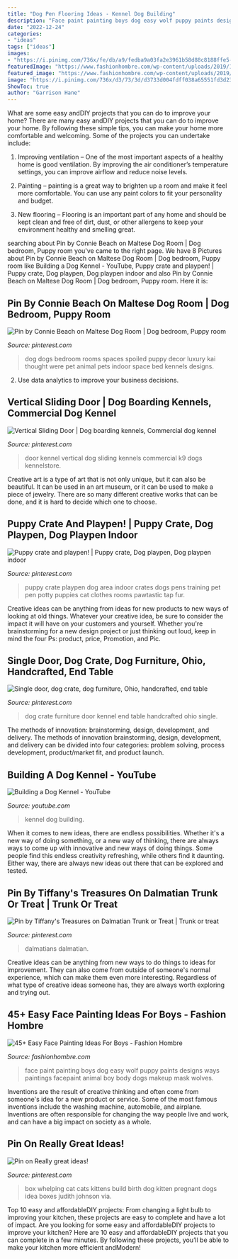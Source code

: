 ```yaml
---
title: "Dog Pen Flooring Ideas - Kennel Dog Building"
description: "Face paint painting boys dog easy wolf puppy paints designs ways paintings facepaint animal boy body dogs makeup mask wolves"
date: "2022-12-24"
categories:
- "ideas"
tags: ["ideas"]
images:
- "https://i.pinimg.com/736x/fe/db/a9/fedba9a03fa2e3961b58d88c8188ffe5--whelping-box-cat-room.jpg"
featuredImage: "https://www.fashionhombre.com/wp-content/uploads/2019/10/Easy-Face-Painting-Ideas-For-Boys-9.jpg"
featured_image: "https://www.fashionhombre.com/wp-content/uploads/2019/10/Easy-Face-Painting-Ideas-For-Boys-9.jpg"
image: "https://i.pinimg.com/736x/d3/73/3d/d3733d004fdff038a65551fd3d2352ff.jpg"
ShowToc: true
author: "Garrison Hane"
---
```



What are some easy andDIY projects that you can do to improve your home?
There are many easy andDIY projects that you can do to improve your home. By following these simple tips, you can make your home more comfortable and welcoming. Some of the projects you can undertake include:
1. Improving ventilation – One of the most important aspects of a healthy home is good ventilation. By improving the air conditioner’s temperature settings, you can improve airflow and reduce noise levels.

2. Painting – painting is a great way to brighten up a room and make it feel more comfortable. You can use any paint colors to fit your personality and budget.

3. New flooring – Flooring is an important part of any home and should be kept clean and free of dirt, dust, or other allergens to keep your environment healthy and smelling great.

	

		
searching about Pin by Connie Beach on Maltese Dog Room | Dog bedroom, Puppy room you've came to the right page. We have 8 Pictures about Pin by Connie Beach on Maltese Dog Room | Dog bedroom, Puppy room like Building a Dog Kennel - YouTube, Puppy crate and playpen! | Puppy crate, Dog playpen, Dog playpen indoor and also Pin by Connie Beach on Maltese Dog Room | Dog bedroom, Puppy room. Here it is:
		
    
## Pin By Connie Beach On Maltese Dog Room | Dog Bedroom, Puppy Room

<img loading=lazy src="https://i.pinimg.com/736x/5d/ba/b7/5dbab7fb8c59a6167f19948533d24a74--dog-bedroom-dog-spaces.jpg" onerror="this.onerror=null;this.src='https://tse3.mm.bing.net/th?id=OIP.0g5WNpt7Fm3tRBZz0Q3lIAHaJ6&amp;pid=15.1';" alt="Pin by Connie Beach on Maltese Dog Room | Dog bedroom, Puppy room">

_Source: pinterest.com_

>dog dogs bedroom rooms spaces spoiled puppy decor luxury kai thought were pet animal pets indoor space bed kennels designs. 

	

2. Use data analytics to improve your business decisions.

    
## Vertical Sliding Door | Dog Boarding Kennels, Commercial Dog Kennel

<img loading=lazy src="https://i.pinimg.com/736x/ec/6c/bb/ec6cbbdcc1ee67e818f5e220559bcaad.jpg" onerror="this.onerror=null;this.src='https://tse1.mm.bing.net/th?id=OIP.4KQ23Mw3a3u2Cz-PAcZniAHaE8&amp;pid=15.1';" alt="Vertical Sliding Door | Dog boarding kennels, Commercial dog kennel">

_Source: pinterest.com_

>door kennel vertical dog sliding kennels commercial k9 dogs kennelstore. 

	

Creative art is a type of art that is not only unique, but it can also be beautiful. It can be used in an art museum, or it can be used to make a piece of jewelry. There are so many different creative works that can be done, and it is hard to decide which one to choose.

    
## Puppy Crate And Playpen! | Puppy Crate, Dog Playpen, Dog Playpen Indoor

<img loading=lazy src="https://i.pinimg.com/736x/a4/39/db/a439db7266d363267d4baf419d8763ae--puppy-crates-puppy-crate-ideas.jpg" onerror="this.onerror=null;this.src='https://tse1.mm.bing.net/th?id=OIP.Ms9IvMWMcCK9XTqkdmeTOgHaFj&amp;pid=15.1';" alt="Puppy crate and playpen! | Puppy crate, Dog playpen, Dog playpen indoor">

_Source: pinterest.com_

>puppy crate playpen dog area indoor crates dogs pens training pet pen potty puppies cat clothes rooms pawtastic tap fur. 

	

Creative ideas can be anything from ideas for new products to new ways of looking at old things. Whatever your creative idea, be sure to consider the impact it will have on your customers and yourself. Whether you're brainstorming for a new design project or just thinking out loud, keep in mind the four Ps: product, price, Promotion, and Pic.

    
## Single Door, Dog Crate, Dog Furniture, Ohio, Handcrafted, End Table

<img loading=lazy src="https://i.pinimg.com/originals/2c/71/b3/2c71b3f401dc813bf46f4a6836387ee3.jpg" onerror="this.onerror=null;this.src='https://tse3.mm.bing.net/th?id=OIP.B0KN4fEsetGigZDGEUWqdwHaJ4&amp;pid=15.1';" alt="Single door, dog crate, dog furniture, Ohio, handcrafted, end table">

_Source: pinterest.com_

>dog crate furniture door kennel end table handcrafted ohio single. 

	

The methods of innovation: brainstorming, design, development, and delivery.
The methods of innovation brainstorming, design, development, and delivery can be divided into four categories: problem solving, process development, product/market fit, and product launch.

    
## Building A Dog Kennel - YouTube

<img loading=lazy src="https://i.ytimg.com/vi/9ezf7iwrwSI/maxresdefault.jpg" onerror="this.onerror=null;this.src='https://tse3.mm.bing.net/th?id=OIP.V7SyyoAKaxGUzA_4MIwqrwHaEK&amp;pid=15.1';" alt="Building a Dog Kennel - YouTube">

_Source: youtube.com_

>kennel dog building. 

	

When it comes to new ideas, there are endless possibilities. Whether it's a new way of doing something, or a new way of thinking, there are always ways to come up with innovative and new ways of doing things. Some people find this endless creativity refreshing, while others find it daunting. Either way, there are always new ideas out there that can be explored and tested.

    
## Pin By Tiffany&#039;s Treasures On Dalmatian Trunk Or Treat | Trunk Or Treat

<img loading=lazy src="https://i.pinimg.com/736x/d3/73/3d/d3733d004fdff038a65551fd3d2352ff.jpg" onerror="this.onerror=null;this.src='https://tse4.mm.bing.net/th?id=OIP.Dp9iZEqO0SZx-GuAgXmODAHaFv&amp;pid=15.1';" alt="Pin by Tiffany&#039;s Treasures on Dalmatian Trunk or Treat | Trunk or treat">

_Source: pinterest.com_

>dalmatians dalmatian. 

	

Creative ideas can be anything from new ways to do things to ideas for improvement. They can also come from outside of someone's normal experience, which can make them even more interesting. Regardless of what type of creative ideas someone has, they are always worth exploring and trying out.

    
## 45+ Easy Face Painting Ideas For Boys - Fashion Hombre

<img loading=lazy src="https://www.fashionhombre.com/wp-content/uploads/2019/10/Easy-Face-Painting-Ideas-For-Boys-9.jpg" onerror="this.onerror=null;this.src='https://tse2.mm.bing.net/th?id=OIP.PIfd7HcRyGuOOJysBUcyNwHaLz&amp;pid=15.1';" alt="45+ Easy Face Painting Ideas For Boys - Fashion Hombre">

_Source: fashionhombre.com_

>face paint painting boys dog easy wolf puppy paints designs ways paintings facepaint animal boy body dogs makeup mask wolves. 

	

Inventions are the result of creative thinking and often come from someone's idea for a new product or service. Some of the most famous inventions include the washing machine, automobile, and airplane. Inventions are often responsible for changing the way people live and work, and can have a big impact on society as a whole.

    
## Pin On Really Great Ideas!

<img loading=lazy src="https://i.pinimg.com/736x/fe/db/a9/fedba9a03fa2e3961b58d88c8188ffe5--whelping-box-cat-room.jpg" onerror="this.onerror=null;this.src='https://tse2.mm.bing.net/th?id=OIP.wDlFei1S0bMqXU1KiMDSvQHaJ4&amp;pid=15.1';" alt="Pin on Really great ideas!">

_Source: pinterest.com_

>box whelping cat cats kittens build birth dog kitten pregnant dogs idea boxes judith johnson via. 

	

Top 10 easy and affordableDIY projects: From changing a light bulb to improving your kitchen, these projects are easy to complete and have a lot of impact.
Are you looking for some easy and affordableDIY projects to improve your kitchen? Here are 10 easy and affordableDIY projects that you can complete in a few minutes. By following these projects, you’ll be able to make your kitchen more efficient andModern!

